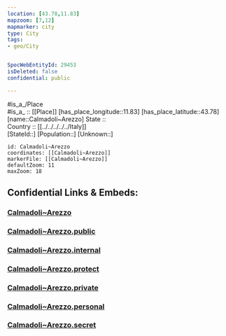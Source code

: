 ```yaml
---
location: [43.78,11.83] 
mapzoom: [7,12] 
mapmarker: city 
type: City
tags:
- geo/City


SpocWebEntityId: 29453
isDeleted: false
confidential: public

---
```

#is_a_/Place  
#is_a_ :: [[Place]] 
[has_place_longitude::11.83] 
[has_place_latitude::43.78] 
[name::Calmadoli~Arezzo] 
State ::  
Country :: [[../../../../../Italy]]  
[StateId::] 
[Population::] 
[Unknown::] 


```leaflet
id: Calmadoli~Arezzo
coordinates: [[Calmadoli~Arezzo]] 
markerFile: [[Calmadoli~Arezzo]] 
defaultZoom: 11 
maxZoom: 18
```


## Confidential Links & Embeds: 

### [Calmadoli~Arezzo](/_Standards/Earth/Continent/Europe/Europe~South/Italy/regions~Italy/Tuscany/Arezzo.Province/City/Calmadoli~Arezzo.md) 

### [Calmadoli~Arezzo.public](/_public/Earth/Continent/Europe/Europe~South/Italy/regions~Italy/Tuscany/Arezzo.Province/City/Calmadoli~Arezzo.public.md) 

### [Calmadoli~Arezzo.internal](/_internal/Earth/Continent/Europe/Europe~South/Italy/regions~Italy/Tuscany/Arezzo.Province/City/Calmadoli~Arezzo.internal.md) 

### [Calmadoli~Arezzo.protect](/_protect/Earth/Continent/Europe/Europe~South/Italy/regions~Italy/Tuscany/Arezzo.Province/City/Calmadoli~Arezzo.protect.md) 

### [Calmadoli~Arezzo.private](/_private/Earth/Continent/Europe/Europe~South/Italy/regions~Italy/Tuscany/Arezzo.Province/City/Calmadoli~Arezzo.private.md) 

### [Calmadoli~Arezzo.personal](/_personal/Earth/Continent/Europe/Europe~South/Italy/regions~Italy/Tuscany/Arezzo.Province/City/Calmadoli~Arezzo.personal.md) 

### [Calmadoli~Arezzo.secret](/_secret/Earth/Continent/Europe/Europe~South/Italy/regions~Italy/Tuscany/Arezzo.Province/City/Calmadoli~Arezzo.secret.md)

